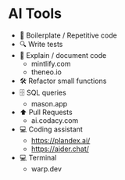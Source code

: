 # AI Tools

* 🥱 Boilerplate / Repetitive code
* 🔍 Write tests
* 📑 Explain / document code
  * mintlify.com
  * theneo.io
* 🛠️ Refactor small functions
* 🗄 SQL queries
  * mason.app
* ⬆️ Pull Requests
  * ai.codacy.com
* 💻 Coding assistant
  * https://plandex.ai/
  * https://aider.chat/ 
* 💻 Terminal
  * warp.dev
